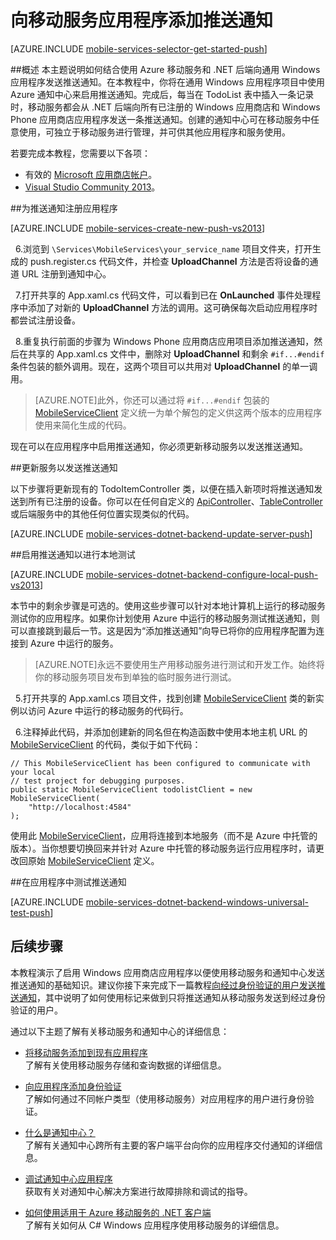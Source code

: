 <properties
	pageTitle="向通用 Windows 8.1 应用添加推送通知 | Azure"
	description="了解如何从 .NET 后端移动服务使用 Azure 通知中心向通用 Windows 8.1 应用发送推送通知。"
	services="mobile-services,notification-hubs"
	documentationCenter="windows"
	authors="ggailey777"
	manager="erikre"
	editor=""/>

<tags 
	ms.service="mobile-services" 
	ms.date="03/05/2016"
	wacn.date="04/18/2016"/>

# 向移动服务应用程序添加推送通知

[AZURE.INCLUDE [mobile-services-selector-get-started-push](../includes/mobile-services-selector-get-started-push.md)]

##概述
本主题说明如何结合使用 Azure 移动服务和 .NET 后端向通用 Windows 应用程序发送推送通知。在本教程中，你将在通用 Windows 应用程序项目中使用 Azure 通知中心来启用推送通知。完成后，每当在 TodoList 表中插入一条记录时，移动服务都会从 .NET 后端向所有已注册的 Windows 应用商店和 Windows Phone 应用商店应用程序发送一条推送通知。创建的通知中心可在移动服务中任意使用，可独立于移动服务进行管理，并可供其他应用程序和服务使用。

若要完成本教程，您需要以下各项：

* 有效的 [Microsoft 应用商店帐户](http://go.microsoft.com/fwlink/p/?LinkId=280045)。
* [Visual Studio Community 2013](https://go.microsoft.com/fwLink/p/?LinkID=391934)。

##<a id="register"></a>为推送通知注册应用程序

[AZURE.INCLUDE [mobile-services-create-new-push-vs2013](../includes/mobile-services-create-new-push-vs2013.md)]

&nbsp;&nbsp;6.浏览到 `\Services\MobileServices\your_service_name` 项目文件夹，打开生成的 push.register.cs 代码文件，并检查 **UploadChannel** 方法是否将设备的通道 URL 注册到通知中心。
 
&nbsp;&nbsp;7.打开共享的 App.xaml.cs 代码文件，可以看到已在 **OnLaunched** 事件处理程序中添加了对新的 **UploadChannel** 方法的调用。这可确保每次启动应用程序时都尝试注册设备。

&nbsp;&nbsp;8.重复执行前面的步骤为 Windows Phone 应用商店应用项目添加推送通知，然后在共享的 App.xaml.cs 文件中，删除对 **UploadChannel** 和剩余 `#if...#endif` 条件包装的额外调用。现在，这两个项目可以共用对 **UploadChannel** 的单一调用。

> [AZURE.NOTE]此外，你还可以通过将 `#if...#endif` 包装的 [MobileServiceClient](http://msdn.microsoft.com/library/azure/microsoft.windowsazure.mobileservices.mobileserviceclient.aspx) 定义统一为单个解包的定义供这两个版本的应用程序使用来简化生成的代码。

现在可以在应用程序中启用推送通知，你必须更新移动服务以发送推送通知。

##<a id="update-service"></a>更新服务以发送推送通知

以下步骤将更新现有的 TodoItemController 类，以便在插入新项时将推送通知发送到所有已注册的设备。你可以在任何自定义的 [ApiController](https://msdn.microsoft.com/zh-cn/library/system.web.http.apicontroller.aspx)、[TableController](https://msdn.microsoft.com/zh-cn/library/azure/microsoft.windowsazure.mobile.service.tables.tablecontroller.aspx) 或后端服务中的其他任何位置实现类似的代码。

[AZURE.INCLUDE [mobile-services-dotnet-backend-update-server-push](../includes/mobile-services-dotnet-backend-update-server-push.md)]

##<a id="local-testing"></a>启用推送通知以进行本地测试

[AZURE.INCLUDE [mobile-services-dotnet-backend-configure-local-push-vs2013](../includes/mobile-services-dotnet-backend-configure-local-push-vs2013.md)]

本节中的剩余步骤是可选的。使用这些步骤可以针对本地计算机上运行的移动服务测试你的应用程序。如果你计划使用 Azure 中运行的移动服务测试推送通知，则可以直接跳到最后一节。这是因为“添加推送通知”向导已将你的应用程序配置为连接到 Azure 中运行的服务。

>[AZURE.NOTE]永远不要使用生产用移动服务进行测试和开发工作。始终将你的移动服务项目发布到单独的临时服务进行测试。

&nbsp;&nbsp;5.打开共享的 App.xaml.cs 项目文件，找到创建 [MobileServiceClient] 类的新实例以访问 Azure 中运行的移动服务的代码行。

&nbsp;&nbsp;6.注释掉此代码，并添加创建新的同名但在构造函数中使用本地主机 URL 的 [MobileServiceClient] 的代码，类似于如下代码：

	// This MobileServiceClient has been configured to communicate with your local
	// test project for debugging purposes.
	public static MobileServiceClient todolistClient = new MobileServiceClient(
		"http://localhost:4584"
	);

使用此 [MobileServiceClient]，应用将连接到本地服务（而不是 Azure 中托管的版本）。当你想要切换回来并针对 Azure 中托管的移动服务运行应用程序时，请更改回原始 [MobileServiceClient] 定义。

##<a id="test"></a>在应用程序中测试推送通知

[AZURE.INCLUDE [mobile-services-dotnet-backend-windows-universal-test-push](../includes/mobile-services-dotnet-backend-windows-universal-test-push.md)]

## <a name="next-steps"></a>后续步骤

本教程演示了启用 Windows 应用商店应用程序以便使用移动服务和通知中心发送推送通知的基础知识。建议你接下来完成下一篇教程[向经过身份验证的用户发送推送通知]，其中说明了如何使用标记来做到只将推送通知从移动服务发送到经过身份验证的用户。

通过以下主题了解有关移动服务和通知中心的详细信息：

* [将移动服务添加到现有应用程序][Get started with data]
<br/>了解有关使用移动服务存储和查询数据的详细信息。

* [向应用程序添加身份验证][Get started with authentication]
<br/>了解如何通过不同帐户类型（使用移动服务）对应用程序的用户进行身份验证。

* [什么是通知中心？]
 <br/>了解有关通知中心跨所有主要的客户端平台向你的应用程序交付通知的详细信息。

* [调试通知中心应用程序](http://go.microsoft.com/fwlink/p/?linkid=386630)
</br>获取有关对通知中心解决方案进行故障排除和调试的指导。

* [如何使用适用于 Azure 移动服务的 .NET 客户端]
<br/>了解有关如何从 C# Windows 应用程序使用移动服务的详细信息。

<!-- Anchors. -->

<!-- Images. -->

<!-- URLs. -->
[Submit an app page]: http://go.microsoft.com/fwlink/p/?LinkID=266582
[My Applications]: http://go.microsoft.com/fwlink/p/?LinkId=262039
[Live SDK for Windows]: http://go.microsoft.com/fwlink/p/?LinkId=262253
[Get started with Mobile Services]: /documentation/articles/mobile-services-dotnet-backend-windows-store-dotnet-get-started
[Get started with data]: /documentation/articles/mobile-services-dotnet-backend-windows-universal-dotnet-get-started-data
[Get started with authentication]: /documentation/articles/mobile-services-dotnet-backend-windows-universal-dotnet-get-started-users

[向经过身份验证的用户发送推送通知]: /documentation/articles/mobile-services-dotnet-backend-windows-store-dotnet-push-notifications-app-users

[什么是通知中心？]: /documentation/articles/notification-hubs-overview

[如何使用适用于 Azure 移动服务的 .NET 客户端]: /documentation/articles/mobile-services-dotnet-how-to-use-client-library
[MobileServiceClient]: http://msdn.microsoft.com/zh-cn/library/azure/microsoft.windowsazure.mobileservices.mobileserviceclient.aspx

<!---HONumber=Mooncake_0118_2016-->